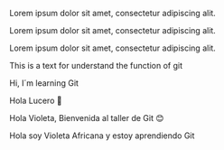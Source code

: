 Lorem ipsum dolor sit amet, consectetur adipiscing alit. 

Lorem ipsum dolor sit amet, consectetur adipiscing alit. 

Lorem ipsum dolor sit amet, consectetur adipiscing alit. 

This is a text for understand the function of git

Hi, I´m learning Git

Hola Lucero 👋

Hola Violeta, Bienvenida al taller de Git 😊

Hola soy Violeta Africana y estoy aprendiendo Git